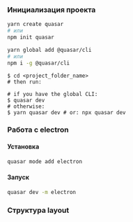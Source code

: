 
### Инициализация проекта

```bash
yarn create quasar
# или
npm init quasar
```

```bash
yarn global add @quasar/cli
# или
npm i -g @quasar/cli
```

```console
$ cd <project_folder_name>
# then run:

# if you have the global CLI:
$ quasar dev
# otherwise:
$ yarn quasar dev # or: npx quasar dev
```

### Работа с electron

#### Установка

```bash
quasar mode add electron
```

#### Запуск

```bash
quasar dev -m electron
```

### Структура layout


